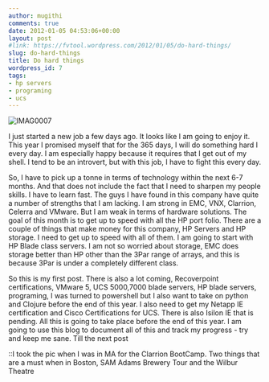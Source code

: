 ```yaml
---
author: mugithi
comments: true
date: 2012-01-05 04:53:06+00:00
layout: post
#link: https://fvtool.wordpress.com/2012/01/05/do-hard-things/
slug: do-hard-things
title: Do hard things
wordpress_id: 7
tags:
- hp servers
- programing
- ucs
---
```


![IMAG0007](https://fvtool.files.wordpress.com/2012/01/imag0007.jpg)

I just started a new job a few days ago. It looks like I am going to enjoy it. This year I promised myself that for the 365 days, I will do something hard I every day. I am especially happy because it requires that I get out of my shell. I tend to be an introvert, but with this job, I have to fight this every day. 

So, I have to pick up a tonne in terms of technology within the next 6-7 months. And that does not include the fact that I need to sharpen my people skills. I have to learn fast. The guys I have found in this company have quite a number of strengths that I am lacking. I am strong in EMC, VNX, Clarrion, Celerra and VMware. But I am weak in terms of hardware solutions. The goal of this month is to get up to speed with all the HP port folio. There are a couple of things that make money for this company, HP Servers and HP storage. I need to get up to speed with all of them. I am going to start with HP Blade class servers. I am not so worried about storage, EMC does storage better than HP other than the 3Par range of arrays, and this is because 3Par is under a completely different class. 

So this is my first post. There is also a lot coming, Recoverpoint certifications, VMware 5, UCS 5000,7000 blade servers, HP blade servers, programing, I was turned to powershell but I also want to take on python and Clojure before the end of this year. I also need to get my Netapp IE certification and Cisco Certifications for UCS. There is also Isilon IE that is pending. All this is going to take place before the end of this year. I am going to use this blog to document all of this and track my progress - try and keep me sane. Till the next post

::I took the pic when I was in MA for the Clarrion BootCamp. Two things that are a must when in Boston, SAM Adams Brewery Tour and the Wilbur Theatre
